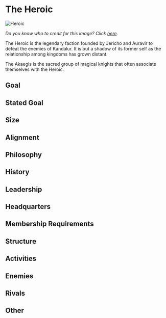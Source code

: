 # The Heroic

![Heroic](https://db4sgowjqfwig.cloudfront.net/campaigns/89405/assets/468079/tribal-lion-tattoo--image-quality-black-tribal-lion-tattoo-design.jpg?1433687182)

*Do you know who to credit for this image? Click [here](https://airtable.com/shr3qtfCwGUUMYQqI).*

The Heroic is the legendary faction founded by Jericho and Auravir to defeat the enemies of Kandalur. It is but a shadow of its former self as the relationship among kingdoms has grown distant.

The Akaegis is the sacred group of magical knights that often associate themselves with the Heroic.

## Goal

## Stated Goal

## Size

## Alignment

## Philosophy

## History

## Leadership

## Headquarters

## Membership Requirements

## Structure

## Activities

## Enemies

## Rivals

## Other

